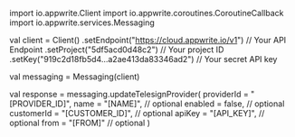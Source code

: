 import io.appwrite.Client
import io.appwrite.coroutines.CoroutineCallback
import io.appwrite.services.Messaging

val client = Client()
    .setEndpoint("https://cloud.appwrite.io/v1") // Your API Endpoint
    .setProject("5df5acd0d48c2") // Your project ID
    .setKey("919c2d18fb5d4...a2ae413da83346ad2") // Your secret API key

val messaging = Messaging(client)

val response = messaging.updateTelesignProvider(
    providerId = "[PROVIDER_ID]",
    name = "[NAME]", // optional
    enabled = false, // optional
    customerId = "[CUSTOMER_ID]", // optional
    apiKey = "[API_KEY]", // optional
    from = "[FROM]" // optional
)
